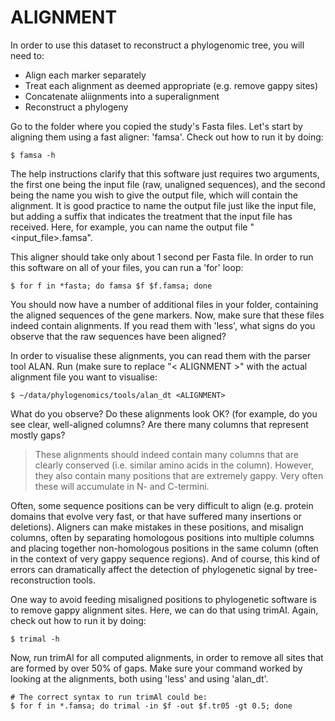 ALIGNMENT
==============

In order to use this dataset to reconstruct a phylogenomic tree, you will need to:
- Align each marker separately
- Treat each alignment as deemed appropriate (e.g. remove gappy sites)
- Concatenate aliignments into a superalignment
- Reconstruct a phylogeny 

Go to the folder where you copied the study's Fasta files. Let's start by aligning
them using a fast aligner: 'famsa'. Check out how to run it by doing:
~~~
$ famsa -h
~~~

The help instructions clarify that this software just requires two arguments, the
first one being the input file (raw, unaligned sequences), and the second being the
name you wish to give the output file, which will contain the alignment. It is good
practice to name the output file just like the input file, but adding a suffix that
indicates the treatment that the input file has received. Here, for example, you can
name the output file "<input_file>.famsa".

This aligner should take only about 1 second per Fasta file. In order to run this
software on all of your files, you can run a 'for' loop:
~~~
$ for f in *fasta; do famsa $f $f.famsa; done
~~~

You should now have a number of additional files in your folder, containing the 
aligned sequences of the gene markers. Now, make sure that these files indeed 
contain alignments. If you read them with 'less', what signs do you observe that
the raw sequences have been aligned?

In order to visualise these alignments, you can read them with the parser tool ALAN.
Run (make sure to replace "< ALIGNMENT >" with the actual alignment file you want to 
visualise:
~~~
$ ~/data/phylogenomics/tools/alan_dt <ALIGNMENT>
~~~

What do you observe? Do these alignments look OK? (for example, do you see clear,
well-aligned columns? Are there many columns that represent mostly gaps?
> These alignments should indeed contain many columns that are clearly conserved (i.e. similar amino acids in the column).
> However, they also contain many positions that are extremely gappy. Very often these will accumulate in N- and C-termini.

Often, some sequence positions can be very difficult to align (e.g. protein domains
that evolve very fast, or that have suffered many insertions or deletions). Aligners
can make mistakes in these positions, and misalign columns, often by separating
homologous positions into multiple columns and placing together non-homologous
positions in the same column (often in the context of very gappy sequence regions).
And of course, this kind of errors can dramatically affect the detection of
phylogenetic signal by tree-reconstruction tools.

One way to avoid feeding misaligned positions to phylogenetic software is to
remove gappy alignment sites. Here, we can do that using trimAl. Again, check out
how to run it by doing:
~~~
$ trimal -h
~~~

Now, run trimAl for all computed alignments, in order to remove all sites that
are formed by over 50% of gaps. Make sure your command worked by looking at the
alignments, both using 'less' and using 'alan_dt'.
~~~
# The correct syntax to run trimAl could be:
$ for f in *.famsa; do trimal -in $f -out $f.tr05 -gt 0.5; done
~~~

